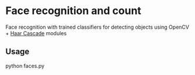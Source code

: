 # Face recognition and count
Face recognition with trained classifiers for detecting objects using OpenCV + [Haar Cascade](https://github.com/opencv/opencv/blob/master/data/haarcascades/haarcascade_frontalface_default.xml) modules

## Usage
python faces.py
